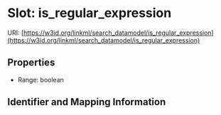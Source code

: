 # Slot: is_regular_expression

URI: [https://w3id.org/linkml/search_datamodel/is_regular_expression](https://w3id.org/linkml/search_datamodel/is_regular_expression)



<!-- no inheritance hierarchy -->


## Properties

 * Range: boolean



## Identifier and Mapping Information





